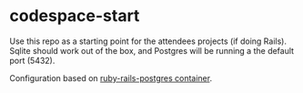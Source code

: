 # codespace-start

Use this repo as a starting point for the attendees projects (if doing Rails). Sqlite should work out of the box, and Postgres will be running a the default port (5432).

Configuration based on [ruby-rails-postgres container](https://github.com/microsoft/vscode-dev-containers/tree/v0.236.0/containers/ruby-rails-postgres).
